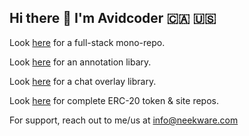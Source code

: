 ## Hi there 👋 I'm Avidcoder  🇨🇦 🇺🇸

Look [here](https://github.com/neekware/fullerstack) for a full-stack mono-repo.

Look [here](https://github.com/AvidCaster/avidcaster/tree/main/libs/ngx-annotator) for an annotation libary.

Look [here](https://github.com/AvidCaster/avidcaster/tree/main/libs/ngx-chat) for a chat overlay library.

Look [here](https://github.com/PlayItForward-IO/playitforward) for complete ERC-20 token & site repos.

For support, reach out to me/us at info@neekware.com

<!-- 
<p align="center">
  <img src ="https://github-readme-stats.vercel.app/api?username=un33k&show_icons=true&count_private=true&include_all_commits=true&hide_border=true&hide=issues,contribs"><br />
  <img src ="https://github-readme-stats.vercel.app/api/top-langs/?username=un33k&layout=compact&hide_border=true&langs_count=10&hide=html,css">
</p>
 -->
<!--
**un33k/un33k** is a ✨ _special_ ✨ repository because its `README.md` (this file) appears on your GitHub profile.

Here are some ideas to get you started:

- 🔭 I’m currently working on ...
- 🌱 I’m currently learning ...
- 👯 I’m looking to collaborate on ...
- 🤔 I’m looking for help with ...
- 💬 Ask me about ...
- 📫 How to reach me: ...
- 😄 Pronouns: ...
- ⚡ Fun fact: ...
-->
